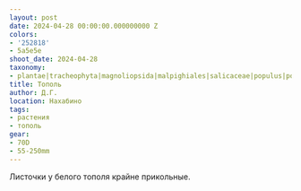 ```yaml
---
layout: post
date: 2024-04-28 00:00:00.000000000 Z
colors:
- '252818'
- 5a5e5e
shoot_date: 2024-04-28
taxonomy:
- plantae|tracheophyta|magnoliopsida|malpighiales|salicaceae|populus|populus alba
title: Тополь
author: Д.Г.
location: Нахабино
tags:
- растения
- тополь
gear:
- 70D
- 55-250mm
---
```

Листочки у белого тополя крайне прикольные.

